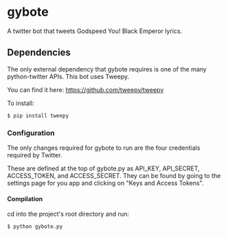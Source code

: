 # gybote
A twitter bot that tweets Godspeed You! Black Emperor lyrics.

## Dependencies
The only external dependency that gybote requires is one of the many python-twitter APIs. This bot uses Tweepy.

You can find it here: https://github.com/tweepy/tweepy

To install:
```shell
$ pip install tweepy
```
    
### Configuration
The only changes required for gybote to run are the four credentials required by Twitter. 

These are defined at the top of gybote.py as API_KEY, API_SECRET, ACCESS_TOKEN, and ACCESS_SECRET. They can be found by going to the settings page for you app and clicking on "Keys and Access Tokens".

#### Compilation
cd into the project's root directory and run:
```shell
$ python gybote.py
```
